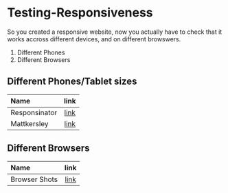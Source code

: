 Testing-Responsiveness
===

So you created a responsive website, now you actually have to check that it works accross different devices, and on different browswers.


1. Different Phones
2. Different Browsers

## Different Phones/Tablet sizes

| Name        |  link |
| :---        | :---: |
| Responsinator | [link](http://responsinator.com/) |
| Mattkersley | [link](http://mattkersley.com/responsive/?gskielian.github.io/optifold/) |


## Different Browsers

| Name        |  link |
| :---        | :---: |
| Browser Shots | [link](http://browsershots.org/) |
